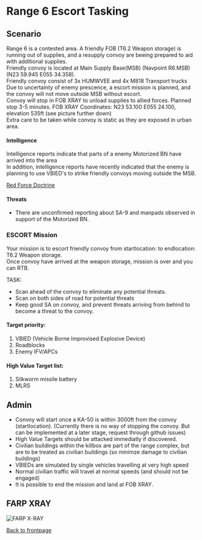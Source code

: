 # Range 6 Escort Tasking

## Scenario
Range 6 is a contested area. A friendly FOB (T6.2 Weapon storage) is running out of supplies, and a resupply convoy are beeing prepared to aid with additional supplies.<br>
Friendly convoy is located at Main Supply Base(MSB) (Navpoint R6.MSB) (N23 59.945 E055 34.358).<br>
Friendly convoy consist of 3x HUMWVEE and 4x M818 Transport trucks<br>
Due to uncertainty of enemy prescence, a escort mission is planned, and the convoy will not move outside MSB without escort.<br>
Convoy will stop in FOB XRAY to unload supplies to allied forces. Planned stop 3-5 minutes. FOB XRAY Coordinates: N23 53.100 E055 24.100, elevation 535ft (see picture further down) <br>
Extra care to be taken while convoy is static as they are exposed in urban area.<br>

#### Intelligence
Intelligence reports indicate that parts of a enemy Motorized BN have arrived into the area<br>
In addition, intelligence reports have recently indicated that the enemy is planning to use VBIED's to strike friendly convoys moving outside the MSB. <br>

[Red Force Doctrine](/ATRM_Brief/Pages/R6_ESCORT_TASK.html) 


#### Threats
* There are unconfirmed reporting about SA-9 and manpads observed in support of the Motorized BN. 




### ESCORT Mission
Your mission is to escort friendly convoy from startlocation:  to endlocation: T6.2 Weapon storage.<br>
Once convoy have arrived at the weapon storage, mission is over and you can RTB.<br>

TASK: 
- Scan ahead of the convoy to eliminate any potential threats.
- Scan on both sides of road for potential threats
- Keep good SA on convoy, and prevent threats arriving from behind to become a threat to the convoy.




#### Target priority:
1. VBIED (Vehicle Borne Improvised Explosive Device)
2. Roadblocks
3. Enemy IFV/APCs


#### High Value Target list: 
1. Silkworm missile battery
2. MLRS



## Admin
- Convoy will start once a KA-50 is within 3000ft from the convoy (startlocation). (Currently there is no way of stopping the convoy. But can be implemented at a later stage, request through github issues)
- High Value Targets should be attacked immediatly if discovered.
- Civilian buildings within the killbox are part of the range complex, but are to be treated as civilian buildings (so minimze damage to civilian buildings)
- VBIEDs are simulated by single vehicles travelling at very high speed 
- Normal civilian traffic will travel at normal speeds (and should not be engaged)
- It is possible to end the mission and land at FOB XRAY.

## FARP XRAY
![FARP X-RAY](/ATRM_Brief/Pictures/R6_FOB_XRAY.PNG)

[Back to frontpage](https://132nd-vwing.github.io/ATRM_Brief/)